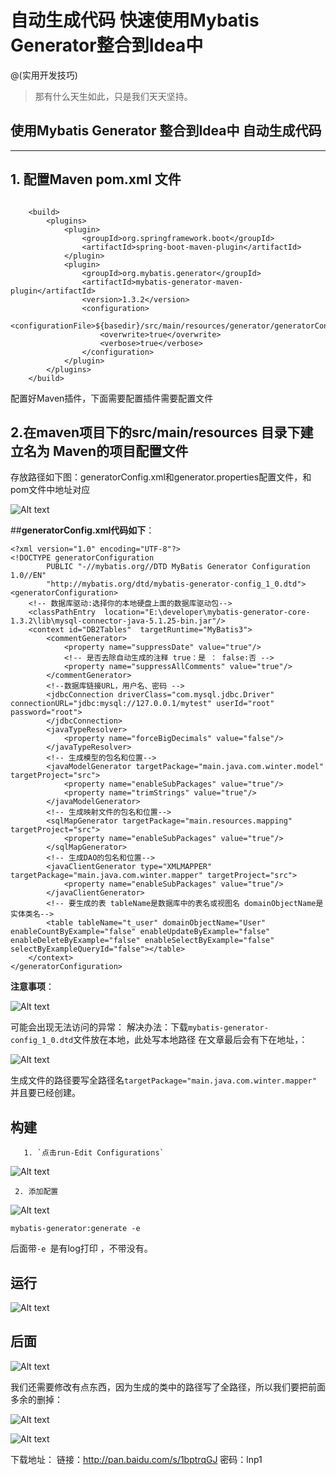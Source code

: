 # 自动生成代码 快速使用Mybatis Generator整合到Idea中

@(实用开发技巧)


> 那有什么天生如此，只是我们天天坚持。


## 使用Mybatis Generator 整合到Idea中 自动生成代码


----------


## 1. 配置Maven pom.xml 文件

```

	<build>
		<plugins>
			<plugin>
				<groupId>org.springframework.boot</groupId>
				<artifactId>spring-boot-maven-plugin</artifactId>
			</plugin>
            <plugin>
                <groupId>org.mybatis.generator</groupId>
                <artifactId>mybatis-generator-maven-plugin</artifactId>
                <version>1.3.2</version>
                <configuration>
                    <configurationFile>${basedir}/src/main/resources/generator/generatorConfig.xml</configurationFile>
                    <overwrite>true</overwrite>
                    <verbose>true</verbose>
                </configuration>
            </plugin>
		</plugins>
	</build>

```

配置好Maven插件，下面需要配置插件需要配置文件




## 2.在maven项目下的src/main/resources 目录下建立名为 Maven的项目配置文件
存放路径如下图：generatorConfig.xml和generator.properties配置文件，和pom文件中地址对应

![Alt text](./1521518203730.png)




##**generatorConfig.xml代码如下**：

```
<?xml version="1.0" encoding="UTF-8"?>
<!DOCTYPE generatorConfiguration
        PUBLIC "-//mybatis.org//DTD MyBatis Generator Configuration 1.0//EN"
        "http://mybatis.org/dtd/mybatis-generator-config_1_0.dtd">
<generatorConfiguration>
    <!-- 数据库驱动:选择你的本地硬盘上面的数据库驱动包-->
    <classPathEntry  location="E:\developer\mybatis-generator-core-1.3.2\lib\mysql-connector-java-5.1.25-bin.jar"/>
    <context id="DB2Tables"  targetRuntime="MyBatis3">
        <commentGenerator>
            <property name="suppressDate" value="true"/>
            <!-- 是否去除自动生成的注释 true：是 ： false:否 -->
            <property name="suppressAllComments" value="true"/>
        </commentGenerator>
        <!--数据库链接URL，用户名、密码 -->
        <jdbcConnection driverClass="com.mysql.jdbc.Driver" connectionURL="jdbc:mysql://127.0.0.1/mytest" userId="root" password="root">
        </jdbcConnection>
        <javaTypeResolver>
            <property name="forceBigDecimals" value="false"/>
        </javaTypeResolver>
        <!-- 生成模型的包名和位置-->
        <javaModelGenerator targetPackage="main.java.com.winter.model" targetProject="src">
            <property name="enableSubPackages" value="true"/>
            <property name="trimStrings" value="true"/>
        </javaModelGenerator>
        <!-- 生成映射文件的包名和位置-->
        <sqlMapGenerator targetPackage="main.resources.mapping" targetProject="src">
            <property name="enableSubPackages" value="true"/>
        </sqlMapGenerator>
        <!-- 生成DAO的包名和位置-->
        <javaClientGenerator type="XMLMAPPER" targetPackage="main.java.com.winter.mapper" targetProject="src">
            <property name="enableSubPackages" value="true"/>
        </javaClientGenerator>
        <!-- 要生成的表 tableName是数据库中的表名或视图名 domainObjectName是实体类名-->
        <table tableName="t_user" domainObjectName="User" enableCountByExample="false" enableUpdateByExample="false" enableDeleteByExample="false" enableSelectByExample="false" selectByExampleQueryId="false"></table>
    </context>
</generatorConfiguration>
```


**注意事项**：

![Alt text](./1521518216033.png)


可能会出现无法访问的异常：
解决办法：下载`mybatis-generator-config_1_0.dtd`文件放在本地，此处写本地路径
在文章最后会有下在地址，：

![Alt text](./1521518224442.png)



生成文件的路径要写全路径名`targetPackage="main.java.com.winter.mapper"`  并且要已经创建。
 

## 构建
       1. `点击run-Edit Configurations`


![Alt text](./1521518231140.png)


     2. 添加配置

![Alt text](./1521518236598.png)



`mybatis-generator:generate -e`

后面带`-e `是有log打印  ，不带没有。

## 运行

![Alt text](./1521518242516.png)


## 后面

![Alt text](./1521518252793.png)


我们还需要修改有点东西，因为生成的类中的路径写了全路径，所以我们要把前面多余的删掉： 

![Alt text](./1521518258737.png)



![Alt text](./1521518265628.png)








下载地址：
链接：http://pan.baidu.com/s/1bptrqGJ 密码：lnp1
 




